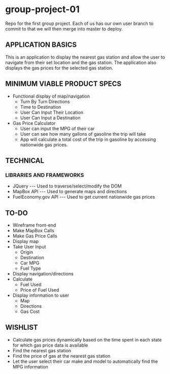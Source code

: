 # group-project-01
Repo for the first group project. Each of us has our own user branch to commit to that we will then merge into master to deploy.


## APPLICATION BASICS
This is an application to display the nearest gas station and allow the user to navigate from their set location and the gas station. The application also displays the gas prices for the selected gas station. 

## MINIMUM VIABLE PRODUCT SPECS
* Functional display of map/navigation
  * Turn By Turn Directions
  * Time to Destination
  * User Can Input Their Location
  * User Can Input a Destination
* Gas Price Calculator
  * User can input the MPG of their car
  * User can see how many gallons of gasoline the trip will take
  * App will calculate a total cost of the trip in gasoline by accessing nationwide gas prices.

## TECHNICAL

### LIBRARIES AND FRAMEWORKS 
* JQuery --- Used to traverse/select/modify the DOM
* MapBox API --- Used to generate maps and directions
* FuelEconomy.gov API --- Used to get current nationwide gas prices

## TO-DO
* Wireframe front-end
* Make MapBox Calls
* Make Gas Price Calls
* Display map
* Take User Input
  * Origin
  * Destination
  * Car MPG
  * Fuel Type
* Display navigation/directions
* Calculate
  * Fuel Used
  * Price of Fuel Used
* Display information to user
  * Map
  * Directions
  * Gas Cost


## WISHLIST

* Calculate gas prices dynamically based on the time spent in each state for which gas price data is available
* Find the nearest gas station
* Find the price of gas at the nearest gas station
* Let the user select their car make and model to automatically find the MPG information
